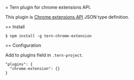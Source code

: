 = Tern plugin for chrome extensions API.

This plugin is [Chrome extensions API][] JSON type definition.

[Chrome extensions API]: https://developer.chrome.com/extensions/api_index

== Install

    $ npm install -g tern-chrome-extension

== Configuration

Add to plugins field in `.tern-project`.

    "plugins": {
      "chrome-extension": {}
    }

